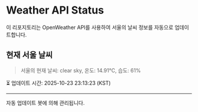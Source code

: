 
# Weather API Status

이 리포지토리는 OpenWeather API를 사용하여 서울의 날씨 정보를 자동으로 업데이트합니다.

## 현재 서울 날씨
> 서울의 현재 날씨: clear sky, 온도: 14.91°C, 습도: 61%

⏳ 업데이트 시간: 2025-10-23 23:13:23 (KST)

---
자동 업데이트 봇에 의해 관리됩니다.
